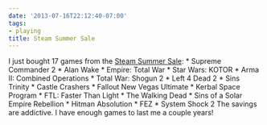 ```yaml
---
date: '2013-07-16T22:12:40-07:00'
tags:
- playing
title: Steam Summer Sale
---
```


I just bought 17 games from the [Steam Summer Sale](http://steampowered.com): * Supreme Commander 2 * Alan Wake * Empire: Total War * Star Wars: KOTOR * Arma II: Combined Operations * Total War: Shogun 2 * Left 4 Dead 2 * Sins Trinity * Castle Crashers * Fallout New Vegas Ultimate * Kerbal Space Program * FTL: Faster Than Light * The Walking Dead * Sins of a Solar Empire Rebellion * Hitman Absolution * FEZ * System Shock 2 The savings are addictive. I have enough games to last me a couple years!
